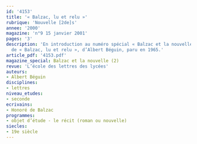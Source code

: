 ```yaml
---
id: '4153'
title: '« Balzac, lu et relu »'
rubrique: 'Nouvelle [2de]s'
annee: '2000'
magazine: 'n°9 15 janvier 2001'
pages: '3'
description: 'En introduction au numéro spécial « Balzac et la nouvelle 2 », un extrait
  de « Balzac, lu et relu », d’Albert Béguin, paru en 1965.'
article_pdf: '4153.pdf'
magazine_special: Balzac et la nouvelle (2)
revue: 'L’école des lettres des lycées'
auteurs:
- Albert Béguin
disciplines:
- lettres
niveau_etudes:
- seconde
ecrivains:
- Honoré de Balzac
programmes:
- objet d’étude - le récit (roman ou nouvelle)
siecles:
- 19e siècle
---
```

